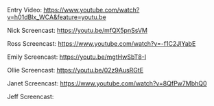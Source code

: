 Entry Video:
https://www.youtube.com/watch?v=h01dBlx_WCA&feature=youtu.be

Nick Screencast:
https://youtu.be/mfQX5pnSsVM


Ross Screencast:
https://www.youtube.com/watch?v=-f1C2JlYabE


Emily Screencast:
https://youtu.be/mgtHwSbT8-I


Ollie Screencast:
https://youtu.be/02z9AusRGtE


Janet Screencast:
https://www.youtube.com/watch?v=8QfPw7MbhQ0


Jeff Screencast:

